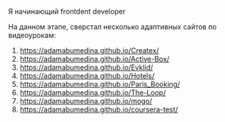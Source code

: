 Я начинающий frontdent developer

На данном этапе, сверстал несколько адаптивных сайтов по видеоурокам:

1. https://adamabumedina.github.io/Createx/
2. https://adamabumedina.github.io/Active-Box/
3. https://adamabumedina.github.io/Evklid/
4. https://adamabumedina.github.io/Hotels/
5. https://adamabumedina.github.io/Paris_Booking/
6. https://adamabumedina.github.io/The-Loop/
7. https://adamabumedina.github.io/mogo/
8. https://adamabumedina.github.io/coursera-test/
